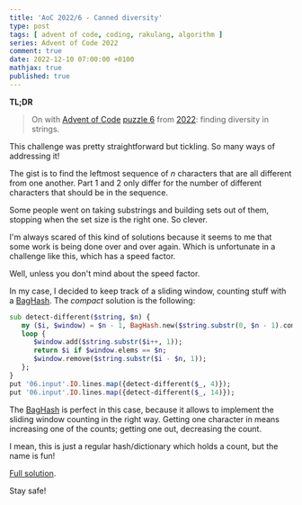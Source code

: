 ```yaml
---
title: 'AoC 2022/6 - Canned diversity'
type: post
tags: [ advent of code, coding, rakulang, algorithm ]
series: Advent of Code 2022
comment: true
date: 2022-12-10 07:00:00 +0100
mathjax: true
published: true
---
```


**TL;DR**

> On with [Advent of Code][] [puzzle 6][puzzle] from [2022][aoc2022]:
> finding diversity in strings.

This challenge was pretty straightforward but tickling. So many ways of
addressing it!

The gist is to find the leftmost sequence of $n$ characters that are all
different from one another. Part 1 and 2 only differ for the number of
different characters that should be in the sequence.

Some people went on taking substrings and building sets out of them,
stopping when the set size is the right one. So clever.

I'm always scared of this kind of solutions because it seems to me that
some work is being done over and over again. Which is unfortunate in a
challenge like this, which has a speed factor.

Well, unless you don't mind about the speed factor.

In my case, I decided to keep track of a sliding window, counting stuff
with a [BagHash][]. The *compact* solution is the following:

```raku
sub detect-different($string, $n) {
   my ($i, $window) = $n - 1, BagHash.new($string.substr(0, $n - 1).comb);
   loop {
      $window.add($string.substr($i++, 1));
      return $i if $window.elems == $n;
      $window.remove($string.substr($i - $n, 1));
   };
}
put '06.input'.IO.lines.map({detect-different($_, 4)});
put '06.input'.IO.lines.map({detect-different($_, 14)});
```

The [BagHash][] is perfect in this case, because it allows to implement
the sliding window counting in the right way. Getting one character in
means increasing one of the counts; getting one out, decreasing the
count.

I mean, this is just a regular hash/dictionary which holds a count, but
the name is fun!

[Full solution][].

Stay safe!

[puzzle]: https://adventofcode.com/2022/day/6
[aoc2022]: https://adventofcode.com/2022/
[Advent of Code]: https://adventofcode.com/
[Raku]: https://www.raku.org/
[Perl]: https://www.perl.org/
[BagHash]: https://docs.raku.org/type/BagHash
[Full solution]: https://gitlab.com/polettix/advent-of-code/-/blob/main/2022/06.raku

